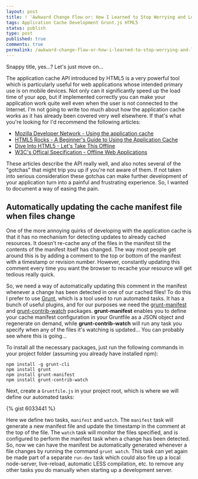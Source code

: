 ```yaml
---
layout: post
title: ! 'Awkward Change Flow or: How I Learned to Stop Worrying and Love the Application Cache'
tags: Application Cache Development Grunt.js HTML5
status: publish
type: post
published: true
comments: true
permalink: /awkward-change-flow-or-how-i-learned-to-stop-worrying-and-love-the-application-cache/
---
```

Snappy title, yes...? Let's just move on...

The application cache API introduced by HTML5 is a very powerful tool which is particularly useful for web applications whose intended primary use is on mobile devices. Not only can it significantly speed up the load time of your app, but if implemented correctly you can make your application work quite well even when the user is not connected to the Internet. I'm not going to write too much about how the application cache works as it has already been covered very well elsewhere. If that's what you're looking for I'd recommend the following articles:

* [Mozilla Developer Network - Using the application cache](https://developer.mozilla.org/en-US/docs/HTML/Using_the_application_cache)
* [HTML5 Rocks - A Beginner's Guide to Using the Application Cache](http://www.html5rocks.com/en/tutorials/appcache/beginner)
* [Dive Into HTML5 - Let's Take This Offline](http://diveintohtml5.info/offline.html)
* [W3C's Offical Specification - Offline Web Applications](http://www.w3.org/TR/offline-webapps)

These articles describe the API really well, and also notes several of the "gotchas" that might trip you up if you're not aware of them. If not taken into serious consideration these gotchas can make further development of your application turn into a painful and frustrating experience. So, I wanted to document a way of easing the pain.

## Automatically updating the cache manifest file when files change
One of the more annoying quirks of developing with the application cache is that it has no mechanism for detecting updates to already cached resources. It doesn't re-cache any of the files in the manifest till the contents of the manifest itself has changed. The way most people get around this is by adding a comment to the top or bottom of the manifest with a timestamp or revision number. However, constantly updating this comment every time you want the browser to recache your resource will get tedious really quick.

So, we need a way of automatically updating this comment in the manifest whenever a change has been detected in one of our cached files! To do this I prefer to use [Grunt](http://gruntjs.com), which is a tool used to run automated tasks. It has a bunch of useful plugins, and for our purposes we need the [grunt-manifest](https://github.com/gunta/grunt-manifest) and [grunt-contrib-watch](https://github.com/gruntjs/grunt-contrib-watch) packages. **grunt-manifest** enables you to define your cache manifest configuration in your Gruntfile as a JSON object and regenerate on demand, while **grunt-contrib-watch** will run any task you specify when any of the files it's watching is updated... You can probably see where this is going...

To install all the necessary packages, just run the following commands in your project folder (assuming you already have installed npm):

```
npm install -g grunt-cli
npm install grunt
npm install grunt-manifest
npm install grunt-contrib-watch
```

Next, create a `Gruntfile.js` in your project root, which is where we will define our automated tasks:

{% gist 6033441 %}

Here we define two tasks, `manifest` and `watch`. The `manifest` task will generate a new manifest file and update the timestamp in the comment at the top of the file. The `watch` task will monitor the files specified, and is configured to perform the manifest task when a change has been detected. So, now we can have the manifest be automatically generated whenever a file changes by running the command `grunt watch`. This task can yet again be made part of a separate `run-dev` task which could also fire up a local node-server, live-reload, automatic LESS compilation, etc. to remove any other tasks you do manually when starting up a development server.
